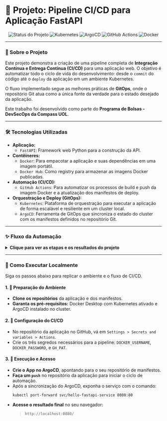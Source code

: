 # 🚀 Projeto: Pipeline CI/CD para Aplicação FastAPI

<p align="center">
  <img src="https://img.shields.io/badge/status-concluído-green?style=for-the-badge" alt="Status do Projeto"/>
  <img src="https://img.shields.io/badge/Kubernetes-326CE5?style=for-the-badge&logo=kubernetes&logoColor=white" alt="Kubernetes"/>
  <img src="https://img.shields.io/badge/ArgoCD-EF7B4D?style=for-the-badge&logo=argo&logoColor=white" alt="ArgoCD"/>
  <img src="https://img.shields.io/badge/GitHub_Actions-2088FF?style=for-the-badge&logo=github-actions&logoColor=white" alt="GitHub Actions"/>
  <img src="https://img.shields.io/badge/Docker-2496ED?style=for-the-badge&logo=docker&logoColor=white" alt="Docker"/>
</p>

---

### 📖 Sobre o Projeto

Este projeto demonstra a criação de uma pipeline completa de **Integração Contínua e Entrega Contínua (CI/CD)** para uma aplicação web. O objetivo é automatizar todo o ciclo de vida do desenvolvimento: desde o `commit` do código até o `deploy` da aplicação em um ambiente Kubernetes.

O fluxo implementado segue as melhores práticas de **GitOps**, onde o repositório Git atua como a única fonte da verdade para o estado desejado da aplicação.

Este trabalho foi desenvolvido como parte do **Programa de Bolsas - DevSecOps da Compass UOL**.

---

### 🛠️ Tecnologias Utilizadas

* **Aplicação:**
    * `FastAPI`: Framework web Python para a construção da API.
* **Contêineres:**
    * `Docker`: Para empacotar a aplicação e suas dependências em uma imagem portátil.
    * `Docker Hub`: Como registry para armazenar as imagens Docker publicadas.
* **Automação (CI/CD):**
    * `GitHub Actions`: Para automatizar os processos de build e push da imagem Docker e a atualização dos manifestos de deploy.
* **Orquestração e Deploy (GitOps):**
    * `Kubernetes`: Plataforma de orquestração para executar a aplicação de forma escalável e resiliente em um cluster local.
    * `ArgoCD`: Ferramenta de GitOps que sincroniza o estado do cluster com os manifestos definidos no repositório Git.

---

###  ✨ Fluxo da Automação

<details>
<summary><strong>Clique para ver as etapas e os resultados do projeto</strong></summary>

#### 1. O Gatilho: `git push`
Tudo começa quando um desenvolvedor envia uma alteração de código para o branch `main` do repositório da aplicação.

#### 2. A Pipeline de CI no GitHub Actions
O `push` aciona um workflow no GitHub Actions que executa duas tarefas principais:
- **Build & Push:** Constrói uma nova imagem Docker da aplicação e a envia para o Docker Hub com uma tag única (o hash do commit).
- **Update Manifests:** Faz o checkout do repositório de manifestos e atualiza o arquivo `deployment.yaml` com a nova tag da imagem, enviando um novo commit de volta para o repositório de manifestos.

#### 3. A Mágica do GitOps com ArgoCD
O ArgoCD, que está constantemente monitorando o repositório de manifestos, detecta o novo commit. Ele compara o "estado desejado" (descrito no Git) com o "estado atual" (rodando no Kubernetes) e percebe a diferença.

<p align="center">
  <img src="imagens/argo-final-status.png" alt="Status Final da Aplicação no ArgoCD" width="700"/>
</p>

#### 4. O Deploy Contínuo (CD)
Automaticamente, o ArgoCD inicia o processo de sincronização, comandando o Kubernetes para baixar a nova imagem do Docker Hub e atualizar os pods da aplicação, completando o deploy sem qualquer intervenção manual.

#### 5. O Resultado Final
A nova versão da aplicação está no ar e pode ser acessada pelos usuários.

<p align="center">
  <img src="imagens/api-final-response.png" alt="Resposta Final da API no Navegador" width="700"/>
</p>

</details>

---

### 🚀 Como Executar Localmente

Siga os passos abaixo para replicar o ambiente e o fluxo de CI/CD.

#### 1. 🏡 Preparação do Ambiente
   - **Clone os repositórios** da aplicação e dos manifestos.
   - **Garanta os pré-requisitos:** Docker Desktop com Kubernetes ativado e ArgoCD instalado no cluster.

#### 2. 🔑 Configuração do CI/CD
   - No repositório da aplicação no GitHub, vá em `Settings > Secrets and variables > Actions`.
   - Crie os três segredos necessários para a pipeline: `DOCKER_USERNAME`, `DOCKER_PASSWORD`, e `GH_PAT`.

#### 3. 🔄 Execução e Acesso
   - **Crie o App no ArgoCD**, apontando para o seu repositório de manifestos.
   - **Faça um `push`** no repositório da aplicação para iniciar o ciclo de automação.
   - Após a sincronização do ArgoCD, exponha o serviço com o comando:
     ```bash
     kubectl port-forward svc/hello-fastapi-service 8080:80
     ```
   - **Acesse o resultado final** no seu navegador:
     > `http://localhost:8080/`